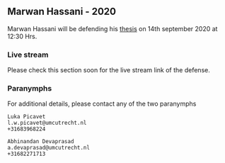 ## Marwan Hassani - 2020

Marwan Hassani will be defending his [thesis](https://drive.google.com/file/d/1mmUsOXEVejN2__VAJ6VGkLMWDfzg6wug/view?usp=sharing) on 14th september 2020 at 12:30 Hrs. 

### Live stream

Please check this section soon for the live stream link of the defense.

### Paranymphs

For additional details, please contact any of the two paranymphs

```
Luka Picavet
l.w.picavet@umcutrecht.nl
+31683968224
```
```
Abhinandan Devaprasad
a.devaprasad@umcutrecht.nl
+31682271713
```
